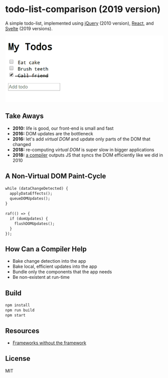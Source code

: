 # todo-list-comparison (2019 version)

A simple todo-list, implemented using [jQuery](https://jquery.com) (2010 version), [React](https://reactjs.org/), and [Svelte](https://svelte.dev/) (2019 versions).

![demo](./docs/screencapture.gif)


## Take Aways

* __2010:__ life is good, our front-end is small and fast
* __2016:__ DOM updates are the bottleneck
* __2016:__ let's add _virtual DOM_ and update only parts of the DOM that changed
* __2018:__ re-computing _virtual DOM_ is super slow in bigger applications
* __2018:__ [a compiler](#how-can-a-compiler-help) outputs JS that syncs the DOM efficiently like we did in 2010


## A Non-Virtual DOM Paint-Cycle

```
while (dataChangeDetected) {
  applyDataEffects();
  queueDOMUpdates();
}

raf(() => {
  if (domUpdates) {
    flushDOMUpdates();
  }
});
```


## How Can a Compiler Help

* Bake change detection into the app
* Bake local, efficient updates into the app
* Bundle only the components that the app needs
* Be non-existent at run-time


## Build

```
npm install
npm run build
npm start
```


## Resources

* [Frameworks without the framework](https://svelte.dev/blog/frameworks-without-the-framework)


## License

MIT
